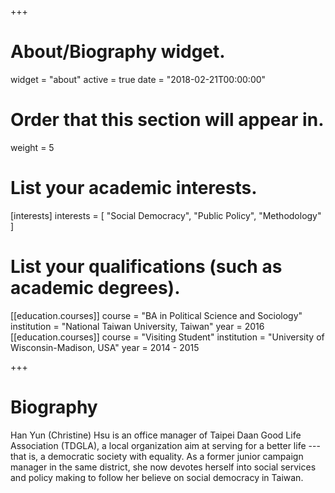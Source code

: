 +++
# About/Biography widget.
widget = "about"
active = true
date = "2018-02-21T00:00:00"

# Order that this section will appear in.
weight = 5

# List your academic interests.
[interests]
  interests = [
    "Social Democracy",
    "Public Policy",
    "Methodology"
  ]

# List your qualifications (such as academic degrees).
[[education.courses]]
  course = "BA in Political Science and Sociology"
  institution = "National Taiwan University, Taiwan"
  year = 2016
[[education.courses]]
  course = "Visiting Student"
  institution = "University of Wisconsin-Madison, USA"
  year = 2014 - 2015

+++

# Biography

Han Yun (Christine) Hsu is an office manager of Taipei Daan Good Life Association (TDGLA), a local organization aim at serving for a better life ---that is, a democratic society with equality. As a former junior campaign manager in the same district, she now devotes herself into social services and policy making to follow her believe on social democracy in Taiwan.
